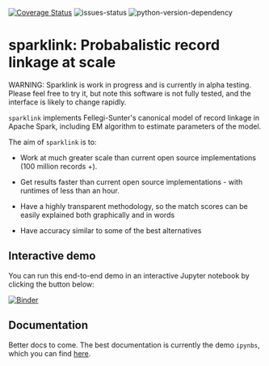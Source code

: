 [![Coverage Status](https://coveralls.io/repos/github/moj-analytical-services/sparklink/badge.svg?branch=dev)](https://coveralls.io/github/moj-analytical-services/sparklink?branch=dev)
![issues-status](https://img.shields.io/github/issues-raw/moj-analytical-services/sparklink)
![python-version-dependency](https://img.shields.io/badge/python-%3E%3D3.6-blue)


# sparklink: Probabalistic record linkage at scale

WARNING:  Sparklink is work in progress and is currently in alpha testing.  Please feel free to try it, but note this software is not fully tested, and the interface is likely to change rapidly.

`sparklink` implements Fellegi-Sunter's canonical model of record linkage in Apache Spark, including EM algorithm to estimate parameters of the model.

The aim of `sparklink` is to:

- Work at much greater scale than current open source implementations (100 million records +).

- Get results faster than current open source implementations - with runtimes of less than an hour.

- Have a highly transparent methodology, so the match scores can be easily explained both graphically and in words

- Have accuracy similar to some of the best alternatives

## Interactive demo

You can run this end-to-end demo in an interactive Jupyter notebook by clicking the button below:

[![Binder](https://mybinder.org/badge.svg)](https://mybinder.org/v2/gh/moj-analytical-services/sparklink/dev?urlpath=lab/tree/demo_notebooks/quickstart_demo.ipynb)

## Documentation

Better docs to come. The best documentation is currently the demo `ipynbs`, which you can find [here](https://github.com/moj-analytical-services/sparklink/tree/dev/demo_notebooks).

